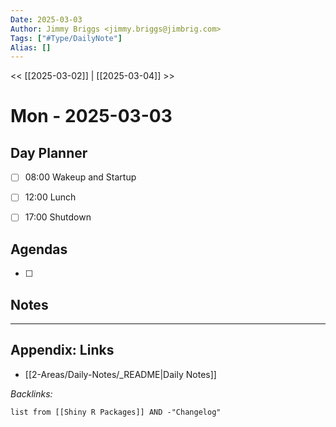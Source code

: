 ```yaml
---
Date: 2025-03-03
Author: Jimmy Briggs <jimmy.briggs@jimbrig.com>
Tags: ["#Type/DailyNote"]
Alias: []
---
```


<< [[2025-03-02]] | [[2025-03-04]] >>

# Mon - 2025-03-03

## Day Planner

- [ ] 08:00 Wakeup and Startup
- [ ] 12:00 Lunch
- [ ] 17:00 Shutdown


## Agendas

- [ ] 

## Notes


***

## Appendix: Links

- [[2-Areas/Daily-Notes/_README|Daily Notes]]

*Backlinks:*

```dataview
list from [[Shiny R Packages]] AND -"Changelog"
```